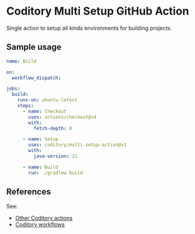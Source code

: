 # Coditory Multi Setup GitHub Action

Single action to setup all kinds environments for building projects.

## Sample usage

```yml
name: Build

on:
  workflow_dispatch:

jobs:
  build:
    runs-on: ubuntu-latest
    steps:
      - name: Checkout
        uses: actions/checkout@v4
        with:
          fetch-depth: 0

      - name: Setup
        uses: coditory/multi-setup-action@v1
        with:
          java-version: 21

      - name: Build
        run: ./gradlew build
```

## References

See:
- [Other Coditory actions](https://github.com/topics/coditory-actions)
- [Coditory workflows](https://github.com/topics/coditory-workflows)

